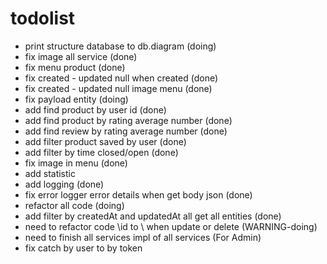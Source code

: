 # todolist
- print structure database to db.diagram (doing)
- fix image all service (done)
- fix menu product (done)
- fix created - updated null when created (done)
- fix created - updated null image menu (done)
- fix payload entity (doing)
- add find product by user id (done)
- add find product by rating average number (done)
- add find review by rating average number (done)
- add filter product saved by user (done)
- add filter by time closed/open (done)
- fix image in menu (done)
- add statistic 
- add logging (done)
- fix error logger error details when get body json (done)
- refactor all code (doing)
- add filter by createdAt and updatedAt all get all entities (done)
- need to refactor code \id to \ when update or delete (WARNING-doing)
- need to finish all services impl of all services (For Admin)
- fix catch by user to by token 
